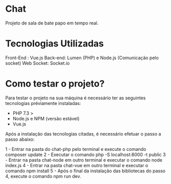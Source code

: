 # Chat
Projeto de sala de bate papo em tempo real.

# Tecnologias Utilizadas

Front-End : Vue.js
Back-end: Lumen (PHP) e Node.js (Comunicação pelo socket)
Web Socket: Socket.io

# Como testar o projeto?

Para testar o projeto na sua máquina é necessário ter as seguintes tecnologias préviamente instaladas:
  - PHP 7.3 > 
  - Node.js e NPM (versão estável)
  - Vue.js
  
Após a instalação das tecnologias citadas, é necessário efetuar o passo a passo abaixo:

  1 - Entrar na pasta do chat-php pelo terminal e execute o comando composer update
  2 - Executar o comando php -S localhost:8000 -t public
  3 - Entrar na pasta chat-node em outro terminal e executar o comando node index.js
  4 - Entrar na pasta chat-vue em outro terminal e executar o comando npm install
  5 - Após o final da instalação das bibliotecas do passo 4, execute o comando npm run dev.
